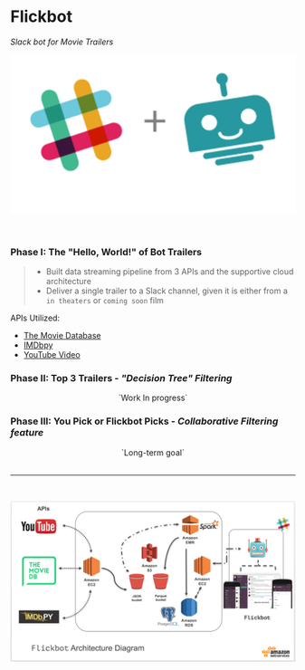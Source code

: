 # Flickbot
 <i>Slack bot for Movie Trailers</i>

 <p align="center">
   <img src="img/slack_bot.png"/>
 </p>


<br>

### Phase I: The "Hello, World!" of Bot Trailers

>* Built data streaming pipeline from 3 APIs and the supportive cloud architecture
>* Deliver a single trailer to a Slack channel, given it is either from a `in theaters` or `coming soon` film


 APIs Utilized:

 * [The Movie Database](https://www.themoviedb.org/documentation/api)
 * [IMDbpy](http://imdbpy.sourceforge.net/index.html)
 * [YouTube Video](https://developers.google.com/youtube/v3/)

### Phase II: Top 3 Trailers - <i>"Decision Tree" Filtering</i>

<center>`Work In progress`</center>

### Phase III: You Pick or Flickbot Picks - <i>Collaborative Filtering feature</i>

<center>`Long-term goal`</center>


<br>

___

<br>

 <p align="center">
   <img src="img/flickbot-arch-diagram.png"/>
 </p>

<br>


[comment]: <> (>Below is a screenshot of how the YouTube trailer videos render in the Slack channel.)

[comment]: <> (<p align="center"><img src="img/test-env-screenshot.png"/></p>)
